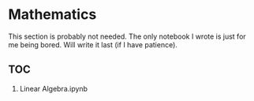 # Mathematics

<!-- TODO(z-a-f): We probably don't need this -->

This section is probably not needed.
The only notebook I wrote is just for me being bored.
Will write it last (if I have patience).

## TOC

1. Linear Algebra.ipynb
